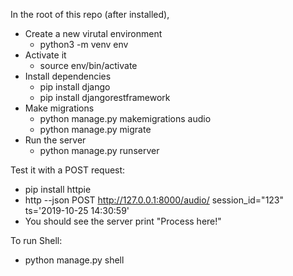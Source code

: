 In the root of this repo (after installed),
- Create a new virutal environment
    - python3 -m venv env
- Activate it
    - source env/bin/activate
- Install dependencies
    - pip install django
    - pip install djangorestframework
- Make migrations
    - python manage.py makemigrations audio
    - python manage.py migrate
- Run the server
    - python manage.py runserver


Test it with a POST request:
- pip install httpie
- http --json POST http://127.0.0.1:8000/audio/ session_id="123" ts='2019-10-25 14:30:59'
- You should see the server print "Process here!"


To run Shell:
- python manage.py shell
